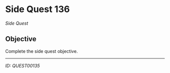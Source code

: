 # Side Quest 136

*Side Quest*

## Objective
Complete the side quest objective.

---
*ID: QUEST00135*